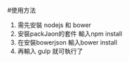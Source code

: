 
#使用方法

1. 需先安裝 nodejs  和 bower
2. 安裝packJaon的套件  輸入npm install
3. 在安裝bowerjson 輸入bower install
4. 再輸入 gulp 就可執行了